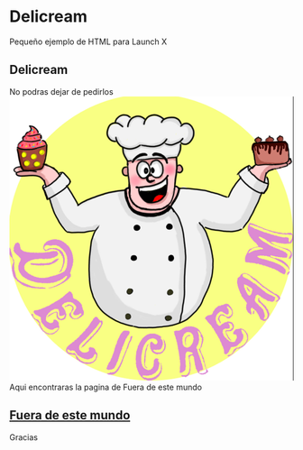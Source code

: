 # Delicream
Pequeño ejemplo de HTML para Launch X

## Delicream
No podras dejar de pedirlos
![Image text](https://github.com/Miller1999/Delicream/blob/main/Logo.jpg)
Aqui encontraras la pagina de Fuera de este mundo 
## [Fuera de este mundo](https://miller1999.github.io/Delicream/) 

Gracias
